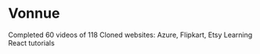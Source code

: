 # Vonnue

Completed 60 videos of 118
Cloned websites:
Azure, Flipkart, Etsy
Learning React tutorials 
